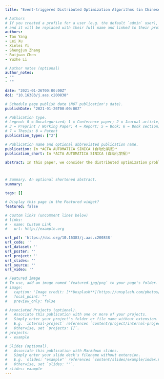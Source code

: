 ```yaml
---
title: "Event-triggered Distributed Optimization Algorithms (in Chinese)"

# Authors
# If you created a profile for a user (e.g. the default `admin` user), write the username (folder name) here 
# and it will be replaced with their full name and linked to their profile.
authors:
- Tao Yang
- Lei Xu
- Xinlei Yi
- Shengjun Zhang
- Ruijuan Chen
- Yuzhe Li

# Author notes (optional)
author_notes:
- ""
- ""

date: "2021-01-26T00:00:00Z"
doi: "10.16383/j.aas.c200838"

# Schedule page publish date (NOT publication's date).
publishDate: "2021-01-26T00:00:00Z"

# Publication type.
# Legend: 0 = Uncategorized; 1 = Conference paper; 2 = Journal article;
# 3 = Preprint / Working Paper; 4 = Report; 5 = Book; 6 = Book section;
# 7 = Thesis; 8 = Patent
publication_types: ["2"]

# Publication name and optional abbreviated publication name.
publication: In *ACTA AUTOMATICA SINICA (自动化学报)*
publication_short: In *ACTA AUTOMATICA SINICA (自动化学报)*

abstract: In this paper, we consider the distributed optimization problem, whose objective is to minimize a global cost function formed by a sum of local private cost functions,  by using local information exchange. In order to avoid continuous communication among agents and reduce communication overheads, we develop event-triggered distributed optimization algorithms for undirected connected graphs based on the proportional-integral control strategy. We show that the proposed algorithms are free of Zeno behavior, and asymptotically converge to one of global minimizers, if the local cost functions are convex and differentiable. Moreover, we show that the proposed algorithms exponentially converge to the unique global minimizer if in addition, the local cost functions have locally Lipschitz gradients, and the global cost function is restricted strongly convex with respect to the global minimizer. The theoretical results are illustrated by numerical simulations.



# Summary. An optional shortened abstract.
summary:

tags: []

# Display this page in the Featured widget?
featured: false

# Custom links (uncomment lines below)
# links:
# - name: Custom Link
#   url: http://example.org

url_pdf: 'https://doi.org/10.16383/j.aas.c200838'
url_code: ''
url_dataset: ''
url_poster: ''
url_project: ''
url_slides: ''
url_source: ''
url_video: ''

# Featured image
# To use, add an image named `featured.jpg/png` to your page's folder. 
# image:
#   caption: 'Image credit: [**Unsplash**](https://unsplash.com/photos/pLCdAaMFLTE)'
#   focal_point: ""
#   preview_only: false

# Associated Projects (optional).
#   Associate this publication with one or more of your projects.
#   Simply enter your project's folder or file name without extension.
#   E.g. `internal-project` references `content/project/internal-project/index.md`.
#   Otherwise, set `projects: []`.
# projects:
# - example

# Slides (optional).
#   Associate this publication with Markdown slides.
#   Simply enter your slide deck's filename without extension.
#   E.g. `slides: "example"` references `content/slides/example/index.md`.
#   Otherwise, set `slides: ""`.
# slides: example
---
```


<!-- {{% callout note %}}
Click the *Cite* button above to demo the feature to enable visitors to import publication metadata into their reference management software.
{{% /callout %}}

{{% callout note %}}
Create your slides in Markdown - click the *Slides* button to check out the example.
{{% /callout %}}

Supplementary notes can be added here, including [code, math, and images](https://wowchemy.com/docs/writing-markdown-latex/). -->
